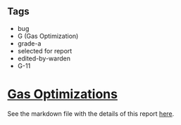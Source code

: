 ## Tags

- bug
- G (Gas Optimization)
- grade-a
- selected for report
- edited-by-warden
- G-11

# [Gas Optimizations](https://github.com/code-423n4/2023-01-ondo-findings/issues/198) 

See the markdown file with the details of this report [here](https://github.com/code-423n4/2023-01-ondo-findings/blob/main/data/c3phas-G.md).